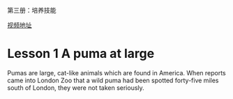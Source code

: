 第三册：培养技能

[视频地址](https://www.bilibili.com/video/av64724275/)

# Lesson 1 A puma at large

Pumas are large, cat-like animals which are found in America. When reports came into London Zoo that a wild puma had been spotted forty-five miles south of London, they were not taken seriously.